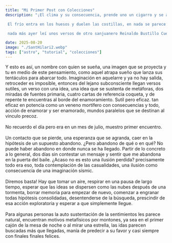 ```yaml
---
title: "Mi Primer Post con Colecciones"
description: "¡El clima y su consecuencia, prende uno un cigarro y se ahoga en el frío, del occidente viene un tren, locomotora del futuro, ¿qué tan distinto es esto del tercer mundo? Todo y nada. Nada más alzas la mirada y ojos verdes con cabello rubio se inmortaliza. Cuestión de percepción, esto se llama así, esto se come así, y una Alemania espléndida se divisa en el paisaje.

 El frío entra en los huesos y duelen las costillas, en nada se parece a las frías mañanas de San Juan Nepomuceno; cientos de pájaros cantan en las mañanas radiantes de poeta Diógenes Arrieta o de vez en cuando un recuerdo del escritor Roberto Osorio Puello, todos coterráneos míos,

 nada más ayer leí unos versos de otro sanjuanero Reinaldo Bustillo Cuevas. Versos de dudosa rigurosidad literaria, pero con todo el sentir del amor que se desprende de un poeta que más que."

date: 2025-08-20
image: "./SantHilari2.webp"
tags: ["astro", "tutorial", "colecciones"]
---
```


Y esto es así, un nombre con quien se sueña, una imagen que se proyecta y tu en medio de este pensamiento, como aquel atrapa sueño que lanza sus tentáculos para abarcar todo. Imaginación en aquelarre y ya no hay salida, retroceder es imposible, entonces del lejano subconsciente llegan versos sutiles, un verso con una idea, una idea que se sustenta de metáforas, dos miradas de fuentes primaria, cuatro cartas de referencia coqueta, y de repente te encuentras al borde del enamoramiento. Sutil pero eficaz. tan eficaz en potencia como un veneno mortífero con consecuencias y todo, acción de enamorar y ser enamorado, mundos paralelos que se destinan al vinculo precoz. 
<br></br>
No recuerdo el día pero era en un mes de julio, muestro primer encuentro. 
<br></br>
Un contacto que se pierde, una esperanza que se agranda, caer en la hipótesis de un supuesto abandono. ¿Pero abandono de qué o en qué? No puede haber abandono en donde nunca se ha llegado. Partir de lo concreto a lo general, dos días sin contestar un mensaje y sentir que me abandona en la puerta del baile. ¿Acaso no es esto una ilusión perdida? precisamente todo era  eso, toda contemplación de las casualidades,  una ilusión como consecuencia de una imaginación sísmic. 
<br></br>
Diremos basta! Hay que tomar un aire, respirar en una pausa de largo tiempo, esperar que las ideas se dispersen como las nubes después de una tormenta, borrar memoria para empezar de nuevo, comenzar a engranar todas hipótesis consolidadas, desentenderse de la búsqueda, prescindir de esa acción exploratoria y esperar a que simplemente llegue. 
<br></br>
Para algunas personas la auto sustentación de la sentimientos les parece natural, encuentran motivos metafísicos por montones, ya sea en el primer cajón de la mesa de noche o al mirar una estrella, las idas parecen buscadas más que llegadas, manía de predecir a su favor y casi siempre con finales finales felices.